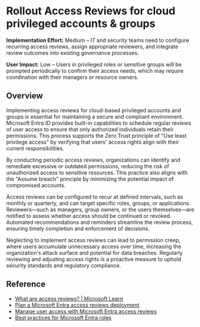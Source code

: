 #  Rollout Access Reviews for cloud privileged accounts & groups

**Implementation Effort:** Medium – IT and security teams need to configure recurring access reviews, assign appropriate reviewers, and integrate review outcomes into existing governance processes.

**User Impact:** Low – Users in privileged roles or sensitive groups will be prompted periodically to confirm their access needs, which may require coordination with their managers or resource owners.

## Overview

Implementing access reviews for cloud-based privileged accounts and groups is essential for maintaining a secure and compliant environment. Microsoft Entra ID provides built-in capabilities to schedule regular reviews of user access to ensure that only authorized individuals retain their permissions. This process supports the Zero Trust principle of "Use least privilege access" by verifying that users' access rights align with their current responsibilities.

By conducting periodic access reviews, organizations can identify and remediate excessive or outdated permissions, reducing the risk of unauthorized access to sensitive resources. This practice also aligns with the "Assume breach" principle by minimizing the potential impact of compromised accounts.

Access reviews can be configured to recur at defined intervals, such as monthly or quarterly, and can target specific roles, groups, or applications. Reviewers—such as managers, group owners, or the users themselves—are notified to assess whether access should be continued or revoked. Automated recommendations and reminders streamline the review process, ensuring timely completion and enforcement of decisions.

Neglecting to implement access reviews can lead to permission creep, where users accumulate unnecessary access over time, increasing the organization's attack surface and potential for data breaches. Regularly reviewing and adjusting access rights is a proactive measure to uphold security standards and regulatory compliance.

## Reference

* [What are access reviews? | Microsoft Learn](https://learn.microsoft.com/entra/id-governance/access-reviews-overview)
* [Plan a Microsoft Entra access reviews deployment](https://learn.microsoft.com/entra/id-governance/deploy-access-reviews)
* [Manage user access with Microsoft Entra access reviews](https://learn.microsoft.com/entra/id-governance/manage-user-access-with-access-reviews)
* [Best practices for Microsoft Entra roles](https://learn.microsoft.com/entra/identity/role-based-access-control/best-practices)